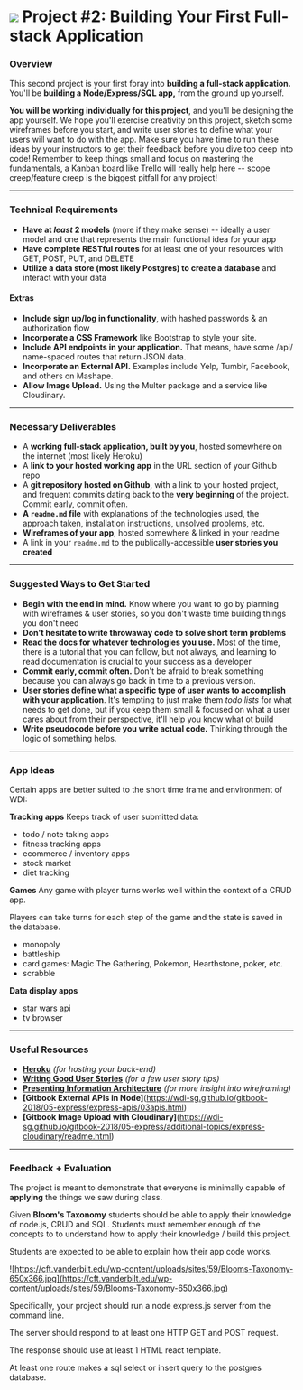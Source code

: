 # ![](https://ga-dash.s3.amazonaws.com/production/assets/logo-9f88ae6c9c3871690e33280fcf557f33.png) Project #2: Building Your First Full-stack Application

### Overview

This second project is your first foray into **building a full-stack application.** You'll be **building a Node/Express/SQL app,** from the ground up yourself.

**You will be working individually for this project**, and you'll be designing the app yourself. We hope you'll exercise creativity on this project, sketch some wireframes before you start, and write user stories to define what your users will want to do with the app. Make sure you have time to run these ideas by your instructors to get their feedback before you dive too deep into code! Remember to keep things small and focus on mastering the fundamentals, a Kanban board like Trello will really help here -- scope creep/feature creep is the biggest pitfall for any project!

---

### Technical Requirements

* **Have at _least_ 2 models** (more if they make sense) -- ideally a user model and one that represents the main functional idea for your app
* **Have complete RESTful routes** for at least one of your resources with GET, POST, PUT, and DELETE
* **Utilize a data store (most likely Postgres) to create a database** and interact with your data

#### Extras
* **Include sign up/log in functionality**, with hashed passwords & an authorization flow
* **Incorporate a CSS Framework** like Bootstrap to style your site.
* **Include API endpoints in your application.** That means, have some /api/ name-spaced routes that return JSON data.
* **Incorporate an External API.** Examples include Yelp, Tumblr, Facebook, and others on Mashape.
* **Allow Image Upload.** Using the Multer package and a service like Cloudinary.

---

### Necessary Deliverables

* A **working full-stack application, built by you**, hosted somewhere on the internet (most likely Heroku)
* A **link to your hosted working app** in the URL section of your Github repo
* A **git repository hosted on Github**, with a link to your hosted project,  and frequent commits dating back to the **very beginning** of the project. Commit early, commit often.
* **A ``readme.md`` file** with explanations of the technologies used, the approach taken, installation instructions, unsolved problems, etc.
* **Wireframes of your app**, hosted somewhere & linked in your readme
* A link in your ``readme.md`` to the publically-accessible **user stories you created**

---

### Suggested Ways to Get Started

* **Begin with the end in mind.** Know where you want to go by planning with wireframes & user stories, so you don't waste time building things you don't need
* **Don't hesitate to write throwaway code to solve short term problems**
* **Read the docs for whatever technologies you use.** Most of the time, there is a tutorial that you can follow, but not always, and learning to read documentation is crucial to your success as a developer
* **Commit early, commit often.** Don't be afraid to break something because you can always go back in time to a previous version.
* **User stories define what a specific type of user wants to accomplish with your application**. It's tempting to just make them _todo lists_ for what needs to get done, but if you keep them small & focused on what a user cares about from their perspective, it'll help you know what ot build
* **Write pseudocode before you write actual code.** Thinking through the logic of something helps.

---

### App Ideas
Certain apps are better suited to the short time frame and environment of WDI:

**Tracking apps**
Keeps track of user submitted data:
- todo / note taking apps
- fitness tracking apps
- ecommerce / inventory apps
- stock market
- diet tracking

**Games**
Any game with player turns works well within the context of a CRUD app.

Players can take turns for each step of the game and the state is saved in the database.

- monopoly
- battleship
- card games: Magic The Gathering, Pokemon, Hearthstone, poker, etc.
- scrabble

**Data display apps**
- star wars api
- tv browser


---

### Useful Resources

* **[Heroku](http://www.heroku.com)** _(for hosting your back-end)_
* **[Writing Good User Stories](http://www.mariaemerson.com/user-stories/)** _(for a few user story tips)_
* **[Presenting Information Architecture](http://webstyleguide.com/wsg3/3-information-architecture/4-presenting-information.html)** _(for more insight into wireframing)_
* **[Gitbook External APIs in Node]**(https://wdi-sg.github.io/gitbook-2018/05-express/express-apis/03apis.html)
* **[Gitbook Image Upload with Cloudinary]**(https://wdi-sg.github.io/gitbook-2018/05-express/additional-topics/express-cloudinary/readme.html)

---

### Feedback + Evaluation
The project is meant to demonstrate that everyone is minimally capable of __applying__ the things we saw during class.

Given __Bloom's Taxonomy__ students should be able to apply their knowledge of node.js, CRUD and SQL. Students must remember enough of the concepts to to understand how to apply their knowledge / build this project.

Students are expected to be able to explain how their app code works.

![https://cft.vanderbilt.edu/wp-content/uploads/sites/59/Blooms-Taxonomy-650x366.jpg](https://cft.vanderbilt.edu/wp-content/uploads/sites/59/Blooms-Taxonomy-650x366.jpg)

Specifically, your project should run a node express.js server from the command line.

The server should respond to at least one HTTP GET and POST request.

The response should use at least 1 HTML react template.

At least one route makes a sql select or insert query to the postgres database.


